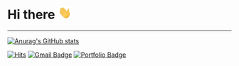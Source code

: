 # Hi there <img src="https://github.com/1ilsang/1ilsang/blob/master/assets/images/hi.gif" width="30px">
---

[![Anurag's GitHub stats](https://github-readme-stats.vercel.app/api?username=bansakdo&count_private=true&show_icons=true&theme=blueberry)](https://github.com/anuraghazra/github-readme-stats)


[![Hits](https://hits.seeyoufarm.com/api/count/incr/badge.svg?url=https%3A%2F%2Fgithub.com%2Fbansakdo&count_bg=%235DC0EB&title_bg=%23456DB2&icon=github.svg&icon_color=%23E7E7E7&title=hits&edge_flat=false)](https://hits.seeyoufarm.com)
[![Gmail Badge](https://img.shields.io/badge/Gamil-d14836?style=flat-squre&logo=Gmail&logoColor=white&link=malito:bansakdo@gmail.com)](malito:bansakdo@gmail.com)
[![Portfolio Badge](https://img.shields.io/badge/Portfolio-yellow?style=flat-squre&logo=notion&logoColor=white&link=malito:bansakdo@gmail.com)](malito:bansakdo@gmail.com)
<!--
**bansakdo/bansakdo** is a ✨ _special_ ✨ repository because its `README.md` (this file) appears on your GitHub profile.

Here are some ideas to get you started:

- 🔭 I’m currently working on ...
- 🌱 I’m currently learning ...
- 👯 I’m looking to collaborate on ...
- 🤔 I’m looking for help with ...
- 💬 Ask me about ...
- 📫 How to reach me: ...
- 😄 Pronouns: ...
- ⚡ Fun fact: ...
-->
